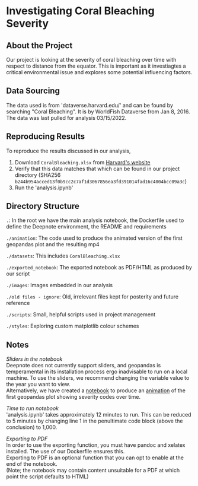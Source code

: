 
# Investigating Coral Bleaching Severity

## About the Project

Our project is looking at the severity of coral bleaching over time with respect to distance from the equator. 
This is important as it investiagtes a critical environmental issue and explores some potential influencing factors.

## Data Sourcing

The data used is from 'dataverse.harvard.edu/' and can be found by searching "Coral Bleaching". It is by WorldFish Dataverse from Jan 8, 2016.
The data was last pulled for analysis 03/15/2022.

## Reproducing Results

To reproduce the results discussed in our analysis, 
1. Download `CoralBleaching.xlsx` from [Harvard's website](https://dataverse.harvard.edu/file.xhtml?persistentId=doi:10.7910/DVN/KUVQKY/PAMLRZ&version=1.3)
2. Verify that this data matches that which can be found in our project directory (SHA256 `b244b954acced13f0b9cc2c7af1d3067856ea3fd391014fad16c4004bcc09a3c`)
3. Run the 'analysis.ipynb'

## Directory Structure

`.`: In the root we have the main analysis notebook, the Dockerfile used to define the Deepnote environment, the README and requirements

`./animation`: The code used to produce the animated version of the first geopandas plot and the resulting mp4

`./datasets`: This includes `CoralBleaching.xlsx`

`./exported_notebook`: The exported notebook as PDF/HTML as produced by our script

`./images`: Images embedded in our analysis

`./old files - ignore`: Old, irrelevant files kept for posterity and future reference

`./scripts`: Small, helpful scripts used in project management

`./styles`: Exploring custom matplotlib colour schemes

## Notes

_Sliders in the notebook_  
Deepnote does not currently support sliders, and geopandas is temperamental in its installation process ergo inadvisable to run on a local machine. 
To use the sliders, we recommend changing the variable value to the year you want to view.  
Alternatively, we have created a [notebook](animation/animation_coding.ipynb) to produce an [animation](animation/animation.mp4) 
of the first geopandas plot showing severity codes over time. 

_Time to run notebook_  
'analysis.ipynb' takes approximately 12 minutes to run. This can be reduced to 5 minutes by changing line 1 in the penultimate code block (above the conclusion) to 1,000.

_Exporting to PDF_  
In order to use the exporting function, you must have pandoc and xelatex installed. The use of our Dockerfile ensures this.  
Exporting to PDF is an optional function that you can opt to enable at the end of the notebook.  
(Note; the notebook may contain content unsuitable for a PDF at which point the script defaults to HTML) 

